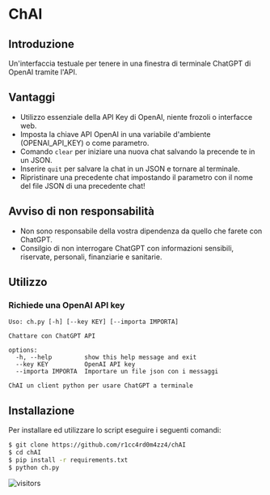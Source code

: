 # ChAI

## Introduzione ##
Un'interfaccia testuale per tenere in una finestra di terminale ChatGPT di OpenAI tramite l'API.

## Vantaggi ##
 * Utilizzo essenziale della API Key di OpenAI, niente frozoli o interfacce web.
 * Imposta la chiave API OpenAI in una variabile d'ambiente (OPENAI_API_KEY) o come parametro.
 * Comando `clear` per iniziare una nuova chat salvando la precende te in un JSON.
 * Inserire `quit` per salvare la chat in un JSON e tornare al terminale.
 * Ripristinare una precedente chat impostando il parametro con il nome del file JSON di una precedente chat!

## Avviso di non responsabilità ##
 * Non sono responsabile della vostra dipendenza da quello che farete con ChatGPT.
 * Consilgio di non interrogare ChatGPT con informazioni sensibili, riservate, personali, finanziarie e sanitarie.

## Utilizzo ##
### Richiede una OpenAI API key
```
Uso: ch.py [-h] [--key KEY] [--importa IMPORTA]

Chattare con ChatGPT API

options:
  -h, --help         show this help message and exit
  --key KEY          OpenAI API key
  --importa IMPORTA  Importare un file json con i messaggi
  
ChAI un client python per usare ChatGPT a terminale
```
         
## Installazione ##
Per installare ed utilizzare lo script eseguire i seguenti comandi:

```bash
$ git clone https://github.com/r1cc4rd0m4zz4/chAI
$ cd chAI
$ pip install -r requirements.txt
$ python ch.py
```

![visitors](https://visitor-badge.glitch.me/badge?page_id=r1cc4rd0m4zz4/chAI&left_color=green&right_color=red)
